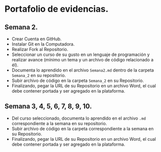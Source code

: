 # Portafolio de evidencias.

## Semana 2.
- Crear Cuenta en GitHub.
- Instalar Git en la Computadora.
- Realizar Fork al Repositorio.
- Seleccionar un curso de su gusto en un lenguaje de programación y realizar avance (mínimo un tema y un archivo de código relacionado a él).
- Documenta lo aprendido en el archivo `Semana2.md` dentro de la carpeta `Semana_2` en su repositorio.
- Subir archivo de código en la carpeta `Semana_2` en su Repositorio.
- Finalizando, pegar la URL de su Repositorio en un archivo Word, el cual debe contener portada y ser agregado en la plataforma.

## Semana 3, 4, 5, 6, 7, 8, 9, 10.
- Del curso seleccionado, documenta lo aprendido en el archivo `.md` correspondiente a la semana en su repositorio.
- Subir archivo de código en la carpeta correspondiente a la semana en su Repositorio.
- Finalizando, pegar la URL de su Repositorio en un archivo Word, el cual debe contener portada y ser agregado en la plataforma.

